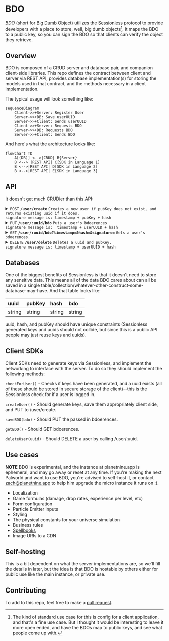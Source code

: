 # BDO

*BDO* (short for [Big Dumb Object][bdo]) utilizes the [Sessionless][sessionless] protocol to provide developers with a place to store, well, big dumb objects[^1]. 
It maps the BDO to a public key, so you can sign the BDO so that clients can verify the object they retrieve.

## Overview

BDO is composed of a CRUD server and database pair, and companion client-side libraries.
This repo defines the contract between client and server via REST API, provides database implementation(s) for storing the models used in that contract, and the methods necessary in a client implementation.

The typical usage will look something like:

```mermaid
sequenceDiagram
    Client->>+Server: Register User
    Server->>+DB: Save userUUID
    Server->>+Client: Sends userUUID
    Client->>+Server: Requests BDO
    Server->>+DB: Requests BDO
    Server->>+Client: Sends BDO
```

And here's what the architecture looks like:

```mermaid
flowchart TD
    A[(DB)] <-->|CRUD| B{Server}
    B <--> |REST API| C[SDK in Language 1]
    B <-->|REST API| D[SDK in Language 2]
    B <-->|REST API| E[SDK in Language 3]
```

## API

It doesn't get much CRUDier than this API:

<details>
 <summary><code>POST</code> <code><b>/user/create</b></code> <code>Creates a new user if pubKey does not exist, and returns existing uuid if it does.
signature message is: timestamp + pubKey + hash</code></summary>

##### Parameters

> | name         |  required     | data type               | description                                                           |
> |--------------|-----------|-------------------------|-----------------------------------------------------------------------|
> | pubKey    |  true     | string (hex)            | the publicKey of the user's keypair  |
> | timestamp    |  true     | string                  | in a production system timestamps prevent replay attacks  |
> | hash         |  true     | string                  | the state hash to save for the user
> | signature    |  true     | string (signature)      | the signature from sessionless for the message  |


##### Responses

> | http code     | content-type                      | response                                                            |
> |---------------|-----------------------------------|---------------------------------------------------------------------|
> | `200`         | `application/json`                | `{"userUUID": <uuid>}`   |
> | `400`         | `application/json`                | `{"code":"400","message":"Bad Request"}`                            |

##### Example cURL

> ```javascript
>  curl -X PUT -H "Content-Type: application/json" -d '{"pubKey": "key", "timestamp": "now", "signature": "sig"}' https://bdo.planetnine.app/user/create
> ```

</details>

<details>
  <summary><code>PUT</code> <code><b>/user/:uuid/bdo</b></code> <code>Puts a user's bdoerences
signature message is:  timestamp + userUUID + hash</code></summary>

##### Parameters

> | name         |  required     | data type               | description                                                           |
> |--------------|-----------|-------------------------|-----------------------------------------------------------------------|
> | timestamp    |  true     | string                  | in a production system timestamps prevent replay attacks  |
> | userUUID     |  true     | string                  | the user's uuid
> | hash         |  true     | string                  | the old hash to replace
> | bdo          |  true     | object                  | the bdo to save
> | signature    |  true     | string (signature)      | the signature from sessionless for the message  |


##### Responses

> | http code     | content-type                      | response                                                            |
> |---------------|-----------------------------------|---------------------------------------------------------------------|
> | `200`         | `application/json`                | `<bdoerences>`   |
> | `400`         | `application/json`                | `{"code":"400","message":"Bad Request"}`                            |

##### Example cURL

> ```javascript
>  curl -X POST -H "Content-Type: application/json" -d '{"timestamp": "right now", "userUUID": "uuid", "hash": "hash", "bdoerences": {"foo": "bar"}, "signature": "signature"}' https://bdo.planetnine.app/user/update-hash
> ```

</details>

<details>
 <summary><code>GET</code> <code><b>/user/:uuid/bdo?timestamp=<timestamp>&hash=<hash>&signature=<signature of (timestamp + uuid + hash)></b></code> <code>Gets a user's bdoerences.</code></summary>

##### Parameters

> | name         |  required     | data type               | description                                                           |
> |--------------|-----------|-------------------------|-----------------------------------------------------------------------|
> | timestamp    |  true     | string                  | in a production system timestamps prevent replay attacks  |
> | hash         |  true     | string                  | the state hash saved client side
> | pubKeyForBDO |  true     | string                  | the pubKey that the BDO maps to
> | signature    |  true     | string (signature)      | the signature from sessionless for the message  |


##### Responses

> | http code     | content-type                      | response                                                            |
> |---------------|-----------------------------------|---------------------------------------------------------------------|
> | `200`         | `application/json`                | `{"bdo": <bdo>}`   |
> | `406`         | `application/json`                | `{"code":"406","message":"Not acceptable"}`                            |

##### Example cURL

> ```javascript
>  curl -X GET -H "Content-Type: application/json" https://bdo.planetnine.app/user/<uuid>?timestamp=123&hash=hash&pubKey=pubKey&signature=signature 
> ```

</details>

<details>
  <summary><code>DELETE</code> <code><b>/user/delete</b></code> <code>Deletes a uuid and pubKey.
signature message is: timestamp + userUUID + hash</code></summary>

##### Parameters

> | name         |  required     | data type               | description                                                           |
> |--------------|-----------|-------------------------|-----------------------------------------------------------------------|
> | timestamp    |  true     | string                  | in a production system timestamps prevent replay attacks  |
> | userUUID     |  true     | string                  | the user's uuid
> | hash         |  true     | string                  | the old hash to replace
> | signature    |  true     | string (signature)      | the signature from sessionless for the message  |

##### Responses

> | http code     | content-type                      | response                                                            |
> |---------------|-----------------------------------|---------------------------------------------------------------------|
> | `202`         | `application/json`                | empty   |
> | `400`         | `application/json`                | `{"code":"400","message":"Bad Request"}`                            |

##### Example cURL

> ```javascript
>  curl -X DELETE https://bdo.planetnine.app/user/delete
> ```

</details>

## Databases

One of the biggest benefits of Sessionless is that it doesn't need to store any sensitive data.
This means all of the data BDO cares about can all be saved in a single table/collection/whatever-other-construct-some-database-may-have.
And that table looks like:

| uuid  | pubKey | hash | bdo 
:-------|:-------|:-----|:----
 string | string | string | string

uuid, hash, and pubKey should have unique constraints (Sessionless generated keys and uuids should not collide, but since this is a public API people may just reuse keys and uuids).

## Client SDKs

Client SDKs need to generate keys via Sessionless, and implement the networking to interface with the server. 
To do so they should implement the following methods:

`checkForUser()` - Checks if keys have been generated, and a uuid exists (all of these should be stored in secure storage of the client)--this is the Sessionless check for if a user is logged in.

`createUser()` - Should generate keys, save them appropriately client side, and PUT to /user/create.

`saveBDO(bdo)` - Should PUT the passed in bdoerences.

`getBDO()` - Should GET bdoerences.

`deleteUser(uuid)` - Should DELETE a user by calling /user/:uuid.


## Use cases

**NOTE** BDO is experimental, and the instance at planetnine.app is ephemeral, and may go away or reset at any time.
If you're making the next Palworld and want to use BDO, you're advised to self-host it, or contact zach@planetnine.app to help him upgrade the micro instance it runs on :).

* Localization
* Game formulas (damage, drop rates, experience per level, etc)
* Form configuration
* Particle Emitter inputs
* Styling
* The physical constants for your universe simulation
* Business rules
* [Spellbooks][magic]
* Image URIs to a CDN

## Self-hosting

This is a bit dependent on what the server implementations are, so we'll fill the details in later, but the idea is that BDO is hostable by others either for public use like the main instance, or private use.

## Contributing

To add to this repo, feel free to make a [pull request][pr].

[pr]: https://github.com/planet-nine-app/bdo/pulls
[sessionless]: https://www.github.com/planet-nine-app/sessionless
[bdo]: https://www.github.com/planet-nine-app/BDO
[magic]: https://www.github.com/planet-nine-app/MAGIC

[^1]: The kind of standard use case for this is config for a client application, and that's a fine use case.
But I thought it would be interesting to leave it more open ended, and have the BDOs map to public keys, and see what people come up with.
